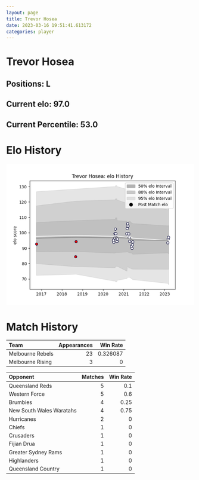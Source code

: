 ```yaml
---  
layout: page  
title: Trevor Hosea  
date: 2023-03-16 19:51:41.613172  
categories: player  
---
```

# Trevor Hosea

## Positions: L

## Current elo: 97.0

## Current Percentile: 53.0

# Elo History


![elo history](history_TrevorHosea.png)
# Match History


| Team             |   Appearances |   Win Rate |
|:-----------------|--------------:|-----------:|
| Melbourne Rebels |            23 |   0.326087 |
| Melbourne Rising |             3 |   0        |

| Opponent                 |   Matches |   Win Rate |
|:-------------------------|----------:|-----------:|
| Queensland Reds          |         5 |       0.1  |
| Western Force            |         5 |       0.6  |
| Brumbies                 |         4 |       0.25 |
| New South Wales Waratahs |         4 |       0.75 |
| Hurricanes               |         2 |       0    |
| Chiefs                   |         1 |       0    |
| Crusaders                |         1 |       0    |
| Fijian Drua              |         1 |       0    |
| Greater Sydney Rams      |         1 |       0    |
| Highlanders              |         1 |       0    |
| Queensland Country       |         1 |       0    |